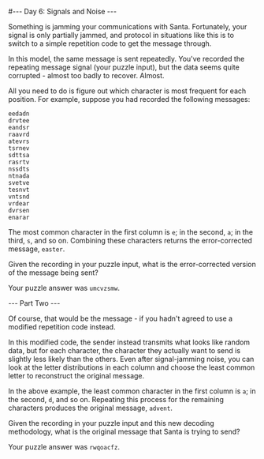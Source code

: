 #--- Day 6: Signals and Noise ---

Something is jamming your communications with Santa. Fortunately, your signal is only partially jammed, and protocol in situations like this is to switch to a simple repetition code to get the message through.

In this model, the same message is sent repeatedly. You've recorded the repeating message signal (your puzzle input), but the data seems quite corrupted - almost too badly to recover. Almost.

All you need to do is figure out which character is most frequent for each position. For example, suppose you had recorded the following messages:

``eedadn``  
``drvtee``  
``eandsr``  
``raavrd``  
``atevrs``  
``tsrnev``  
``sdttsa``  
``rasrtv``  
``nssdts``  
``ntnada``  
``svetve``  
``tesnvt``  
``vntsnd``  
``vrdear``  
``dvrsen``  
``enarar``  

The most common character in the first column is ``e``; in the second, ``a``; in the third, ``s``, and so on. Combining these characters returns the error-corrected message, ``easter``.

Given the recording in your puzzle input, what is the error-corrected version of the message being sent?

Your puzzle answer was ``umcvzsmw``.

--- Part Two ---

Of course, that would be the message - if you hadn't agreed to use a modified repetition code instead.

In this modified code, the sender instead transmits what looks like random data, but for each character, the character they actually want to send is slightly less likely than the others. Even after signal-jamming noise, you can look at the letter distributions in each column and choose the least common letter to reconstruct the original message.

In the above example, the least common character in the first column is ``a``; in the second, ``d``, and so on. Repeating this process for the remaining characters produces the original message, ``advent``.

Given the recording in your puzzle input and this new decoding methodology, what is the original message that Santa is trying to send?

Your puzzle answer was ``rwqoacfz``.
